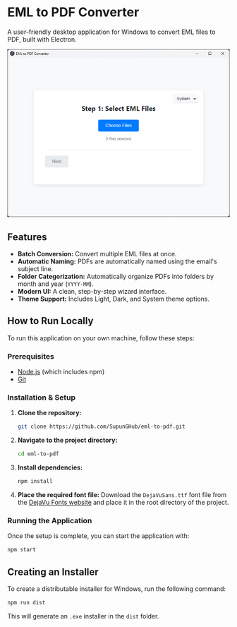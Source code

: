 # EML to PDF Converter

A user-friendly desktop application for Windows to convert EML files to PDF, built with Electron.

![App Screenshot](./assets/screenshot.png)

## Features

- **Batch Conversion:** Convert multiple EML files at once.
- **Automatic Naming:** PDFs are automatically named using the email's subject line.
- **Folder Categorization:** Automatically organize PDFs into folders by month and year (`YYYY-MM`).
- **Modern UI:** A clean, step-by-step wizard interface.
- **Theme Support:** Includes Light, Dark, and System theme options.

## How to Run Locally

To run this application on your own machine, follow these steps:

### Prerequisites

- [Node.js](https://nodejs.org/) (which includes npm)
- [Git](https://git-scm.com/)

### Installation & Setup

1.  **Clone the repository:**
    ```sh
    git clone https://github.com/SupunGHub/eml-to-pdf.git
    ```

2.  **Navigate to the project directory:**
    ```sh
    cd eml-to-pdf
    ```

3.  **Install dependencies:**
    ```sh
    npm install
    ```
    
4.  **Place the required font file:**
    Download the `DejaVuSans.ttf` font file from the [DejaVu Fonts website](https://dejavu-fonts.github.io/Download.html) and place it in the root directory of the project.

### Running the Application

Once the setup is complete, you can start the application with:

```sh
npm start
```

## Creating an Installer

To create a distributable installer for Windows, run the following command:

```sh
npm run dist
```

This will generate an `.exe` installer in the `dist` folder. 